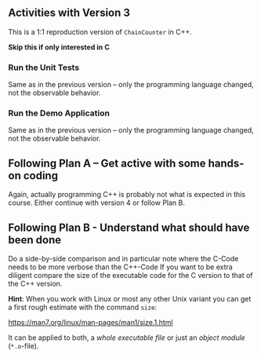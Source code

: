 ## Activities with Version 3

This is a 1:1 reproduction version of `ChainCounter` in C++.

**Skip this if only interested in C**

### Run the Unit Tests

Same as in the previous version – only the programming language
changed, not the observable behavior.

### Run the Demo Application

Same as in the previous version – only the programming language
changed, not the observable behavior.

## Following Plan A – Get active with some hands-on coding

Again, actually programming C++ is probably not what is expected
in this course. Either continue with version 4 or follow Plan B.

## Following Plan B - Understand what should have been done

Do a side-by-side comparison and in particular note where the
C-Code needs to be more verbose than the C++-Code If you want to
be extra diligent compare the size of the executable code for the
C version to that of the C++ version.

**Hint**: When you work with Linux or most any other Unix variant
you can get a first rough estimate with the command `size`:

https://man7.org/linux/man-pages/man1/size.1.html

It can be applied to both, a *whole executable file* or just an
*object module* (`*.o`-file).
